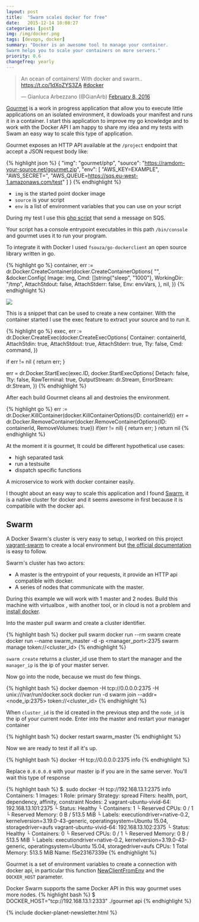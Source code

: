 ```yaml
---
layout: post
title:  "Swarm scales docker for free"
date:   2015-12-14 10:08:27
categories: [post]
img: /img/docker.png
tags: [devops, docker]
summary: "Docker is an awesome tool to manage your container.
Swarm helps you to scale your containers on more servers."
priority: 0.6
changefreq: yearly
---
```

<blockquote class="twitter-tweet tw-align-center" data-lang="en"><p lang="en" dir="ltr">An ocean of containers! With docker and swarm.. <a href="https://t.co/1dXoZYS3ZA">https://t.co/1dXoZYS3ZA</a> <a href="https://twitter.com/hashtag/docker?src=hash">#docker</a></p>&mdash; Gianluca Arbezzano (@GianArb) <a href="https://twitter.com/GianArb/status/696620821931036672">February 8, 2016</a></blockquote>
<script async src="//platform.twitter.com/widgets.js" charset="utf-8"></script>

[Gourmet](https://github.com/gianarb/gourmet) is a work in progress application
that allow you to execute little applications on an isolated environment, it
dowloads your manifest and runs it in a container.
I start this application to improve my go knowledge and to work with the Docker API
I am happy to share my idea and my tests with Swam an easy way to scale this type of application.

Gourmet exposes an HTTP API available at the `/project` endpoint that accept a JSON request body like:

{% highlight json %}
{
    "img": "gourmet/php",
    "source": "https://ramdom-your-source.net/gourmet.zip",
    "env": [
        "AWS_KEY=EXAMPLE",
        "AWS_SECRET=",
        "AWS_QUEUE=https://sqs.eu-west-1.amazonaws.com/test"
    ]
}
{% endhighlight %}

* `img` is the started point docker image
* `source` is your script
* `env` is a list of environment variables that you can use on your script

During my test I use this [php script](https://github.com/gianarb/gourmet-php-example) that send a message on SQS.

Your script has a console entrypoint executables in this path `/bin/console` and
gourmet uses it to run your program.

To integrate it with Docker I used `fsouza/go-dockerclient` an open source
library written in go.

{% highlight go %}
container, err := dr.Docker.CreateContainer(docker.CreateContainerOptions{
    "",
    &docker.Config{
        Image:        img,
        Cmd:          []string{"sleep", "1000"},
        WorkingDir:   "/tmp",
        AttachStdout: false,
        AttachStderr: false,
        Env:          envVars,
    },
    nil,
})
{% endhighlight %}

<div class="post row">
  <div class="col-md-12">
      <a href="http://scaledocker.com?from=gianarb" target="_blank"><img src="http://scaledocker.com/adv/leaderboard.gif"></a>
  </div>
</div>

This is a snippet that can be used to create a new container.
With the container started I use the exec feature to
extract your source and to run it.

{% highlight go %}
exec, err := dr.Docker.CreateExec(docker.CreateExecOptions{
    Container:    containerId,
    AttachStdin:  true,
    AttachStdout: true,
    AttachStderr: true,
    Tty:          false,
    Cmd:          command,
})

if err != nil {
    return err;
}

err = dr.Docker.StartExec(exec.ID, docker.StartExecOptions{
    Detach:      false,
    Tty:         false,
    RawTerminal: true,
    OutputStream: dr.Stream,
    ErrorStream:  dr.Stream,
})
{% endhighlight %}

After each build Gourmet cleans all and destroies the environment.

{% highlight go %}
err := dr.Docker.KillContainer(docker.KillContainerOptions{ID: containerId})
err = dr.Docker.RemoveContainer(docker.RemoveContainerOptions{ID: containerId, RemoveVolumes: true})
if(err != nil) {
    return err;
}
return nil
{% endhighlight %}

At the moment it is gourmet, It could be different hypothetical use cases:

* high separated task
* run a testsuite
* dispatch specific functions

A microservice to work with docker container easily.

I thought about an easy way to scale this application and I found
[Swarm](https://docs.docker.com/swarm/), it is a native cluster for docker and
it seems awesome in first because  it is compatibile with the docker api.

## Swarm
A Docker Swarm's cluster is very easy to setup, I worked on this project
[vagrant-swarm](https://github.com/gianarb/vagrant-swarm) to create a local
environment but [the official
documentation](https://docs.docker.com/swarm/install-manual/) is easy to follow.

Swarm's cluster has two actors:
* A master is the entrypoint of your requests, it provide an HTTP
  api compatible with docker.
* A series of nodes that communicate with the master.

During this example we will work with 1 master and 2 nodes.
Build this machine with virtualbox , with another tool, or in cloud is not a
problem and [install docker](https://docs.docker.com/engine/installation/).

Into the master pull swarm and create a cluster identifier.

{% highlight bash %}
docker pull swarm
docker run --rm swarm create
docker run --name swarm_master -d -p <manager_port>:2375 swarm manage token://<cluster_id>
{% endhighlight %}

`swarm create` returns a cluster_id use them to start the manager and the
`manager_ip` is the ip of your master server.

Now go into the node, because we must do few things.

{% highlight bash %}
docker daemon -H tcp://0.0.0.0:2375 -H unix:///var/run/docker.sock
docker run -d swarm join --addr=<node_ip:2375> token://<cluster_id>
{% endhighlight %}

When `cluster_id` is the id created in the previous step and the `node_id` is the ip
of  your current node.
Enter into the master and restart your manager container

{% highlight bash %}
docker restart swarm_master
{% endhighlight %}

Now we are ready to test if all it's up.

{% highlight bash %}
docker -H tcp://0.0.0.0:2375 info
{% endhighlight %}

Replace `0.0.0.0.0` with your master ip if you are in the same server.
You'll wait this type of response

{% highlight bash %}
$. sudo docker -H tcp://192.168.13.1:2375 info
Containers: 1
Images: 1
Role: primary
Strategy: spread
Filters: health, port, dependency, affinity, constraint
Nodes: 2
 vagrant-ubuntu-vivid-64: 192.168.13.101:2375
  └ Status: Healthy
  └ Containers: 1
  └ Reserved CPUs: 0 / 1
  └ Reserved Memory: 0 B / 513.5 MiB
  └ Labels: executiondriver=native-0.2, kernelversion=3.19.0-43-generic, operatingsystem=Ubuntu 15.04, storagedriver=aufs
 vagrant-ubuntu-vivid-64: 192.168.13.102:2375
  └ Status: Healthy
  └ Containers: 0
  └ Reserved CPUs: 0 / 1
  └ Reserved Memory: 0 B / 513.5 MiB
  └ Labels: executiondriver=native-0.2, kernelversion=3.19.0-43-generic, operatingsystem=Ubuntu 15.04, storagedriver=aufs
CPUs: 1
Total Memory: 513.5 MiB
Name: f5e23167339e
{% endhighlight %}

Gourmet is a set of environment variables to create a connection with docker
api, in particular this function
[NewClientFromEnv](https://godoc.org/github.com/fsouza/go-dockerclient#NewClientFromEnv)
and the `DOCKER_HOST` parameter.

Docker Swarm supports the same Docker API in this way gourmet uses more nodes.
{% highlight bash %}
$ DOCKER_HOST="tcp://192.168.13.1:2333" ./gourmet api
{% endhighlight %}

{% include docker-planet-newsletter.html %}
